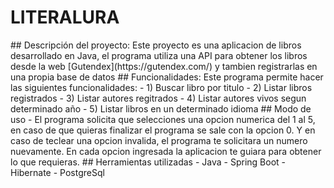 <H1>LITERALURA</H1>
## Descripción del proyecto:
Este proyecto es una aplicacion de libros desarrollado en Java, el programa utiliza una API para obtener los libros desde la web [Gutendex](https://gutendex.com/) y tambien registrarlas en una propia base de datos
## Funcionalidades:
Este programa permite hacer las siguientes funcionalidades:
- 1) Buscar libro por titulo
- 2) Listar libros registrados
- 3) Listar autores regitrados
- 4) Listar autores vivos segun determinado año
- 5) Listar libros en un determinado idioma
## Modo de uso
- El programa solicita que selecciones una opcion numerica del 1 al 5, en caso de que quieras finalizar el programa se sale con la opcion 0. Y en caso de teclear una opcion invalida, el programa te solicitara un numero nuevamente.
En cada opcion ingresada la aplicacion te guiara para obtener lo que requieras.
## Herramientas utilizadas
- Java
- Spring Boot
- Hibernate
- PostgreSql
